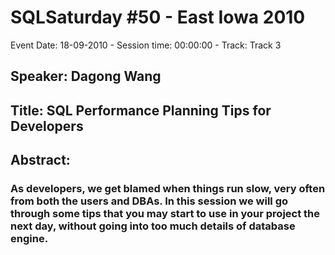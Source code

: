 # SQLSaturday #50 - East Iowa 2010
Event Date: 18-09-2010 - Session time: 00:00:00 - Track: Track 3
## Speaker: Dagong Wang
## Title: SQL Performance Planning Tips for Developers
## Abstract:
### As developers, we get blamed when things run slow, very often from both the users and DBAs. In this session we will go through some tips that you may start to use in your project the next day, without going into too much details of database engine.

